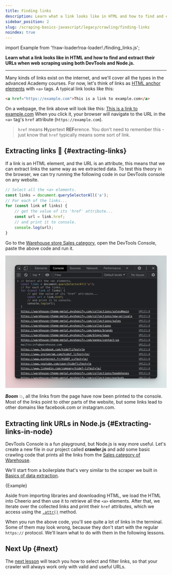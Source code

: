 ```yaml
---
title: Finding links
description: Learn what a link looks like in HTML and how to find and extract their URLs when web scraping. Using both DevTools and Node.js.
sidebar_position: 2
slug: /scraping-basics-javascript/legacy/crawling/finding-links
noindex: true
---
```


import Example from '!!raw-loader!roa-loader!./finding_links.js';

**Learn what a link looks like in HTML and how to find and extract their URLs when web scraping using both DevTools and Node.js.**

---

Many kinds of links exist on the internet, and we'll cover all the types in the advanced Academy courses. For now, let's think of links as [HTML anchor elements](https://developer.mozilla.org/en-US/docs/Web/HTML/Element/a) with `<a>` tags. A typical link looks like this:

```HTML
<a href="https://example.com">This is a link to example.com</a>
```

On a webpage, the link above will look like this: [This is a link to example.com](https://example.com) When you click it, your browser will navigate to the URL in the `<a>` tag's `href` attribute (`https://example.com`).

> `href` means **H**ypertext **REF**erence. You don't need to remember this - just know that `href` typically means some sort of link.

## Extracting links 🔗 {#extracting-links}

If a link is an HTML element, and the URL is an attribute, this means that we can extract links the same way as we extracted data. To test this theory in the browser, we can try running the following code in our DevTools console on any website.

```js
// Select all the <a> elements.
const links = document.querySelectorAll('a');
// For each of the links...
for (const link of links) {
    // get the value of its 'href' attribute...
    const url = link.href;
    // and print it to console.
    console.log(url);
}
```

Go to the [Warehouse store Sales category](https://warehouse-theme-metal.myshopify.com/collections/sales), open the DevTools Console, paste the above code and run it.

![links extracted from Warehouse store](./images/warehouse-links.png)

**_Boom_** 💥, all the links from the page have now been printed to the console. Most of the links point to other parts of the website, but some links lead to other domains like facebook.com or instagram.com.

## Extracting link URLs in Node.js {#Extracting-links-in-node}

DevTools Console is a fun playground, but Node.js is way more useful. Let's create a new file in our project called **crawler.js** and add some basic crawling code that prints all the links from the [Sales category of Warehouse](https://warehouse-theme-metal.myshopify.com/collections/sales).

We'll start from a boilerplate that's very similar to the scraper we built in [Basics of data extraction](../data_extraction/node_js_scraper.md).

<RunnableCodeBlock className="language-js" type="cheerio">
    {Example}
</RunnableCodeBlock>

Aside from importing libraries and downloading HTML, we load the HTML into Cheerio and then use it to retrieve all the `<a>` elements. After that, we iterate over the collected links and print their `href` attributes, which we access using the [`.attr()`](https://cheerio.js.org/docs/api/classes/Cheerio#attr) method.

When you run the above code, you'll see quite a lot of links in the terminal. Some of them may look wrong, because they don't start with the regular `https://` protocol. We'll learn what to do with them in the following lessons.

## Next Up {#next}

The [next lesson](./filtering_links.md) will teach you how to select and filter links, so that your crawler will always work only with valid and useful URLs.
